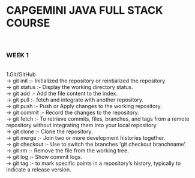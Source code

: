 ********************************************************************<h1>CAPGEMINI JAVA FULL STACK COURSE</h1>******************************************************************** </br>
**<h3>WEEK 1</h3>** </br>
1.Git/GitHub</br>
-> git init :- Initialized the repository or reintialized the repository </br>
-> git status :- Display the working directory status.</br>
-> git add :- Add the file content to the index.</br>
-> git pull :- fetch and integrate  with another repository.</br>
-> git push :- Push or Apply changes to the working repository.</br>
-> git commit :- Record the changes to the repository.</br>
-> git fetch :- To retrieve commits, files, branches, and tags from a remote repository without integrating them into your local repository.</br>
-> git clone :- Clone the repository.</br>
-> git merge :- Join two or more development histories together. </br>
-> git checkout :- Use to switch the branches 'git checkout branchname'.</br>
-> git rm :- Remove the file from the working tree.</br>
-> git log :- Show commit logs.</br>
-> git tag :- to mark specific points in a repository’s history, typically to indicate a release version.</br>
